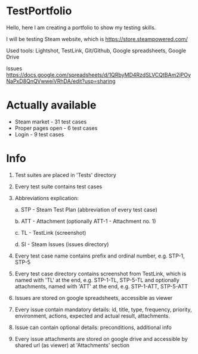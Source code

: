 # TestPortfolio

Hello, here I am creating a portfolio to show my testing skills.

I will be testing Steam website, which is https://store.steampowered.com/

Used tools: Lightshot, TestLink, Git/Github, Google spreadsheets, Google Drive

Issues https://docs.google.com/spreadsheets/d/1QRbyMD4RzdSLVCQtBAm2jPOyNaPxD8QnQVwweiVRhDA/edit?usp=sharing

# Actually available

- Steam market - 31 test cases
- Proper pages open - 6 test cases
- Login - 9 test cases

# Info

1. Test suites are placed in 'Tests' directory

2. Every test suite contains test cases

3. Abbreviations explication:

	a. STP - Steam Test Plan (abbreviation of every test case)

	b. ATT - Attachment (optionally ATT-1 - Attachment no. 1)
	
	c. TL - TestLink (screenshot)
	
	d. SI - Steam Issues (issues directory)

4. Every test case name contains prefix and ordinal number, e.g. STP-1, STP-5

5. Every test case directory contains screenshot from TestLink, which is named with 'TL' at the end, e.g. STP-1-TL, STP-5-TL and optionally attachments, named with 'ATT' at the end, e.g. STP-1-ATT, STP-5-ATT

6. Issues are stored on google spreadsheets, accessible as viewer

7. Every issue contain mandatory details: id, title, type, frequency, priority, environment, actions, expected and actual result, attachments.

8. Issue can contain optional details: preconditions, additional info

9. Every issue attachments are stored on google drive and accessible by shared url (as viewer) at 'Attachments' section